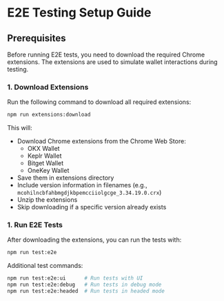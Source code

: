 # E2E Testing Setup Guide

## Prerequisites

Before running E2E tests, you need to download the required Chrome extensions. The extensions are used to simulate wallet interactions during testing.

### 1. Download Extensions

Run the following command to download all required extensions:

```bash
npm run extensions:download
```

This will:

- Download Chrome extensions from the Chrome Web Store:
  - OKX Wallet
  - Keplr Wallet
  - Bitget Wallet
  - OneKey Wallet
- Save them in extensions directory
- Include version information in filenames (e.g., `mcohilncbfahbmgdjkbpemcciiolgcge_3.34.19.0.crx`)
- Unzip the extensions
- Skip downloading if a specific version already exists

### 1. Run E2E Tests

After downloading the extensions, you can run the tests with:

```bash
npm run test:e2e
```

Additional test commands:

```bash
npm run test:e2e:ui      # Run tests with UI
npm run test:e2e:debug   # Run tests in debug mode
npm run test:e2e:headed  # Run tests in headed mode
```
